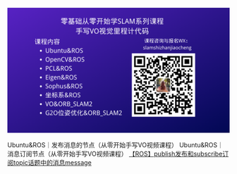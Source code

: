 ![](image/小秋SLAM实战教程.png)

Ubuntu&ROS｜发布消息的节点（从零开始手写VO视频课程）
Ubuntu&ROS｜消息订阅节点（从零开始手写VO视频课程）
[【ROS】publish发布和subscribe订阅topic话题中的消息message](https://chunqiushenye.blog.csdn.net/article/details/108120269)

